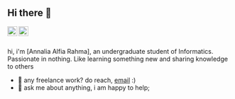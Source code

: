 ## Hi there 👋

<a href="https://www.instagram.com/aalfrhm28/">
  <img align="left" alt="Annalia's Instagram" width="22px" src="https://raw.githubusercontent.com/hussainweb/hussainweb/main/icons/instagram.png" />
</a>
<a href="https://www.linkedin.com/in/annalia-alfia-912b92220/">
  <img align="left" alt="Annalia's LinkedIN" width="22px" src="https://raw.githubusercontent.com/peterthehan/peterthehan/master/assets/linkedin.svg" />
</a>

<br/>
<br/>

hi, i'm [Annalia Alfia Rahma], an undergraduate student of Informatics. Passionate in nothing. Like learning something new and sharing knowledge to others

- 💼 any freelance work? do reach, [email](mailto:fiaannalia2833@gmail.com) :)
- 💬 ask me about anything, i am happy to help;


